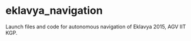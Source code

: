 eklavya_navigation
================

Launch files and code for autonomous navigation of Eklavya 2015, AGV IIT KGP.
